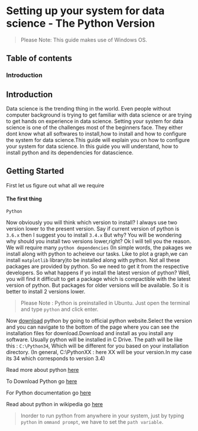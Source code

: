 # Setting up your system for data science - The Python Version

> Please Note: This guide makes use of Windows OS. 

## Table of contents
### Introduction



## Introduction
Data science is the trending thing in the world. Even people without computer background is trying to get familiar with data science or are trying to get hands on experience in data science. Setting your system for data science is one of the challenges most of the beginners face. They either dont know what all softwares to install,how to install and how to configure the system for data science.This guide will explain you on how to configure your system for data science. In this guide you will understand, how to install python and its dependencies for datascience.

## Getting Started
First let us figure out what all we require

#### The first thing
`Python`

Now obviously you will think which version to install? I always use two version lower to the present version.
Say if current version of python is `3.6.x` then I suggest you to install `3.4.x`
But why? You will be wondering why should you install two versions lower,right? Ok I will tell you the reason.
We will require many `python dependencies` (In simple words, the pakages we install along with python to acheieve our tasks. Like to plot a graph,we can install `matplotlib` library)to be installed along with python. Not all these packages are provided by python. So we need to get it from the respective developers. So what happens if yo install the latest version of python? Well, you will find it difficult to get a package which is compactible with the latest version of python. But packages for older versions will be available. So it is better to install 2 versions lower.

> Please Note : Python is preinstalled in Ubuntu. Just open the terminal and type `python` and click enter. 

Now [download](https://www.python.org/downloads/) python by going to official python website.Select the version and you can navigate to the bottom of the page where you can see the installation files for download.Download and install as you install any software. Usually python will be installed in C Drive. The path will be like this : `C:\Python34`,
Which will be different for you based on your installation directory. (In general, C:\PythonXX : here XX will be your version.In my case its 34 which corresponds to version 3.4)

Read more about python [here](https://www.python.org/)

To Download Python go [here](https://www.python.org/downloads/)

For Python documentation go [here](https://www.python.org/doc/)

Read about python in wikipedia go [here](https://en.wikipedia.org/wiki/Python_(programming_language))

> Inorder to run python from anywhere in your system, just by typing `python` in `ommand prompt`, we have to set the `path variable`.


